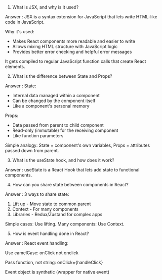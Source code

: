 1) What is JSX, and why is it used?

Answer : JSX is a syntax extension for JavaScript that lets  write HTML-like code in JavaScript.

Why it's used:
- Makes React components more readable and easier to write
- Allows mixing HTML structure with JavaScript logic
- Provides better error checking and helpful error messages

It gets compiled to regular JavaScript function calls that create React elements.

2) What is the difference between State and Props?

Answer : State:
- Internal data managed within a component
- Can be changed by the component itself
- Like a component's personal memory

Props:
- Data passed from parent to child component
- Read-only (immutable) for the receiving component
- Like function parameters

Simple analogy: State = component's own variables, Props = attributes passed down from parent.

3) What is the useState hook, and how does it work?

Answer : useState is a React Hook that lets add state to functional components.

4) How can you share state between components in React?

Answer : 3 ways to share state:

1. Lift up - Move state to common parent
2. Context - For many components
3. Libraries - Redux/Zustand for complex apps

Simple cases: Use lifting. Many components: Use Context.

5) How is event handling done in React?

Answer : React event handling:

Use camelCase: onClick not onclick

Pass function, not string: onClick={handleClick}

Event object is synthetic (wrapper for native event)
